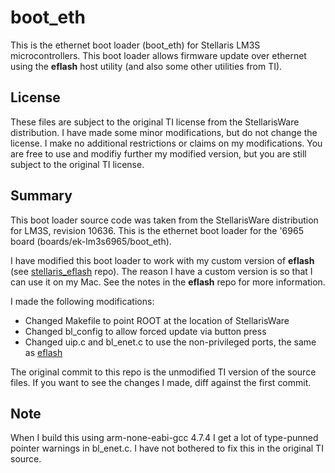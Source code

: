 boot_eth
========
This is the ethernet boot loader (boot_eth) for Stellaris LM3S
microcontrollers.  This boot loader allows firmware update over
ethernet using the **eflash** host utility (and also some other
utilities from TI).

License
-------
These files are subject to the original TI license from the StellarisWare
distribution.  I have made some minor modifications, but do not change the
license.  I make no additional restrictions or claims on my modifications.
You are free to use and modifiy further my modified version, but you are
still subject to the original TI license.

Summary
-------

This boot loader source code was taken from the StellarisWare
distribution for LM3S, revision 10636.  This is the ethernet
boot loader for the '6965 board (boards/ek-lm3s6965/boot_eth).

I have modified this boot loader to work with my custom version of
**eflash**
(see [stellaris_eflash](https://github.com/kroesche/stellaris_eflash/) repo).
The reason I have a custom version is so that I can use it on my Mac.  See
the notes in the **eflash** repo for more information.

I made the following modifications:

* Changed Makefile to point ROOT at the location of StellarisWare
* Changed bl_config to allow forced update via button press
* Changed uip.c and bl_enet.c to use the non-privileged ports, the same as
  [eflash](https://github.com/kroesche/stellaris_eflash/)

The original commit to this repo is the unmodified TI version of the source
files.  If you want to see the changes I made, diff against the first
commit.

Note
----
When I build this using arm-none-eabi-gcc 4.7.4 I get a lot of type-punned
pointer warnings in bl_enet.c.  I have not bothered to fix this in the
original TI source.

